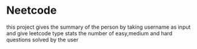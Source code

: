# Neetcode
this project gives the summary of the person by taking username as input and give leetcode type stats  the number of easy,medium and hard questions solved by the user 
